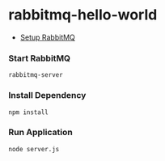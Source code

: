 # rabbitmq-hello-world

* [Setup RabbitMQ](https://www.rabbitmq.com/download.html)

### Start RabbitMQ

```rabbitmq-server```

### Install Dependency

```npm install```


### Run Application

```node server.js```
